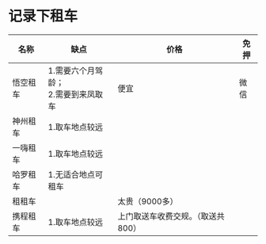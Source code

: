 # 记录下租车
| 名称   | 缺点                       | 价格                 | 免押 |
|------|--------------------------|--------------------|----|
| 悟空租车 | 1.需要六个月驾龄；<br/>2.需要到来凤取车 | 便宜                 | 微信 |
| 神州租车 | 1.取车地点较远                 |                    |    |
| 一嗨租车 | 1.取车地点较远                 |                    |    |
| 哈罗租车 | 1.无适合地点可租车               |                    |    |
| 租租车  |                          | 太贵（9000多）          |    |
| 携程租车 | 1.取车地点较远                 | 上门取送车收费交规。（取送共800） |    |
